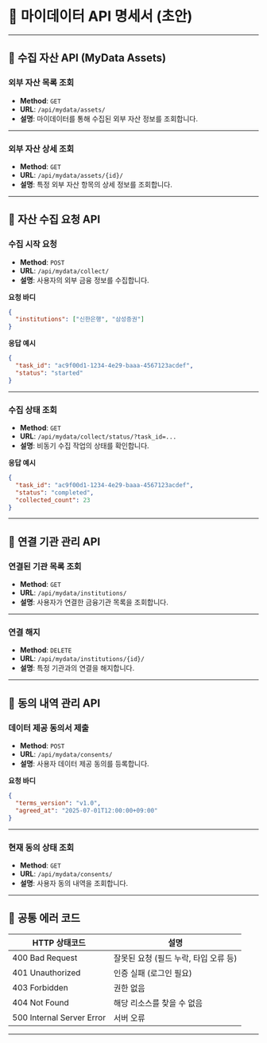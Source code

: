 # 📘 마이데이터 API 명세서 (초안)

---

## 📌 수집 자산 API (MyData Assets)

### 외부 자산 목록 조회
- **Method**: `GET`
- **URL**: `/api/mydata/assets/`
- **설명**: 마이데이터를 통해 수집된 외부 자산 정보를 조회합니다.

---

### 외부 자산 상세 조회
- **Method**: `GET`
- **URL**: `/api/mydata/assets/{id}/`
- **설명**: 특정 외부 자산 항목의 상세 정보를 조회합니다.

---

## 📌 자산 수집 요청 API

### 수집 시작 요청
- **Method**: `POST`
- **URL**: `/api/mydata/collect/`
- **설명**: 사용자의 외부 금융 정보를 수집합니다.

**요청 바디**
```json
{
  "institutions": ["신한은행", "삼성증권"]
}
```

**응답 예시**
```json
{
  "task_id": "ac9f00d1-1234-4e29-baaa-4567123acdef",
  "status": "started"
}
```

---

### 수집 상태 조회
- **Method**: `GET`
- **URL**: `/api/mydata/collect/status/?task_id=...`
- **설명**: 비동기 수집 작업의 상태를 확인합니다.

**응답 예시**
```json
{
  "task_id": "ac9f00d1-1234-4e29-baaa-4567123acdef",
  "status": "completed",
  "collected_count": 23
}
```

---

## 📌 연결 기관 관리 API

### 연결된 기관 목록 조회
- **Method**: `GET`
- **URL**: `/api/mydata/institutions/`
- **설명**: 사용자가 연결한 금융기관 목록을 조회합니다.

---

### 연결 해지
- **Method**: `DELETE`
- **URL**: `/api/mydata/institutions/{id}/`
- **설명**: 특정 기관과의 연결을 해지합니다.

---

## 📌 동의 내역 관리 API

### 데이터 제공 동의서 제출
- **Method**: `POST`
- **URL**: `/api/mydata/consents/`
- **설명**: 사용자 데이터 제공 동의를 등록합니다.

**요청 바디**
```json
{
  "terms_version": "v1.0",
  "agreed_at": "2025-07-01T12:00:00+09:00"
}
```

---

### 현재 동의 상태 조회
- **Method**: `GET`
- **URL**: `/api/mydata/consents/`
- **설명**: 사용자 동의 내역을 조회합니다.

---

## 📌 공통 에러 코드

| HTTP 상태코드 | 설명 |
|---------------|------|
| 400 Bad Request | 잘못된 요청 (필드 누락, 타입 오류 등) |
| 401 Unauthorized | 인증 실패 (로그인 필요) |
| 403 Forbidden | 권한 없음 |
| 404 Not Found | 해당 리소스를 찾을 수 없음 |
| 500 Internal Server Error | 서버 오류 |

---